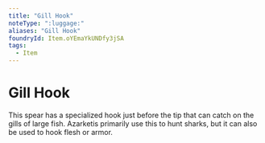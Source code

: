 ```yaml
---
title: "Gill Hook"
noteType: ":luggage:"
aliases: "Gill Hook"
foundryId: Item.oYEmaYkUNDfy3jSA
tags:
  - Item
---
```


# Gill Hook

This spear has a specialized hook just before the tip that can catch on the gills of large fish. Azarketis primarily use this to hunt sharks, but it can also be used to hook flesh or armor.
